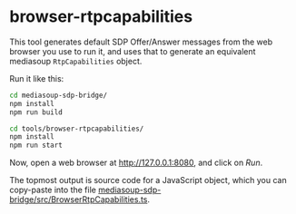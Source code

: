 # browser-rtpcapabilities

This tool generates default SDP Offer/Answer messages from the web browser you use to run it, and uses that to generate an equivalent mediasoup `RtpCapabilities` object.

Run it like this:

```sh
cd mediasoup-sdp-bridge/
npm install
npm run build

cd tools/browser-rtpcapabilities/
npm install
npm run start
```

Now, open a web browser at http://127.0.0.1:8080, and click on *Run*.

The topmost output is source code for a JavaScript object, which you can copy-paste into the file [mediasoup-sdp-bridge/src/BrowserRtpCapabilities.ts](../../src/BrowserRtpCapabilities.ts).
